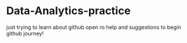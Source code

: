 # Data-Analytics-practice
just trying to learn about github
open ro help and suggestions to begin github journey!
